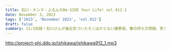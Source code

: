 ```yaml
---
title: 石川・ホンマ・ぶるんのBe-SIDE Your Life! vol.912-1
date: November 3, 2023
tags: ['2023', 'November 2023', 'vol.912']
draft: false
summary: 11/3収録！石川さんが最近気づいたそこはかとない嫌悪感。箸の持ち方問題。笑うなら笑ってください。
---
```


http://project-phi.ddo.jp/ishikawa/ishikawa912_1.mp3
